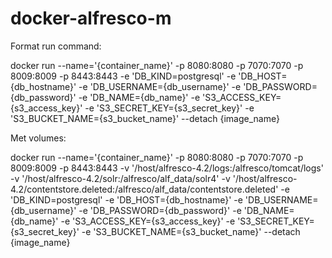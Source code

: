 # docker-alfresco-m

Format run command: 

docker run --name='{container_name}' -p 8080:8080 -p 7070:7070 -p 8009:8009 -p 8443:8443 -e 'DB_KIND=postgresql' -e 'DB_HOST={db_hostname}' -e 'DB_USERNAME={db_username}' -e 'DB_PASSWORD={db_password}' -e 'DB_NAME={db_name}' -e 'S3_ACCESS_KEY={s3_access_key}' -e 'S3_SECRET_KEY={s3_secret_key}' -e 'S3_BUCKET_NAME={s3_bucket_name}' --detach {image_name}


Met volumes:

docker run --name='{container_name}' -p 8080:8080 -p 7070:7070 -p 8009:8009 -p 8443:8443 -v '/host/alfresco-4.2/logs:/alfresco/tomcat/logs' -v '/host/alfresco-4.2/solr:/alfresco/alf_data/solr4' -v '/host/alfresco-4.2/contentstore.deleted:/alfresco/alf_data/contentstore.deleted' -e 'DB_KIND=postgresql' -e 'DB_HOST={db_hostname}' -e 'DB_USERNAME={db_username}' -e 'DB_PASSWORD={db_password}' -e 'DB_NAME={db_name}' -e 'S3_ACCESS_KEY={s3_access_key}' -e 'S3_SECRET_KEY={s3_secret_key}' -e 'S3_BUCKET_NAME={s3_bucket_name}' --detach {image_name}

